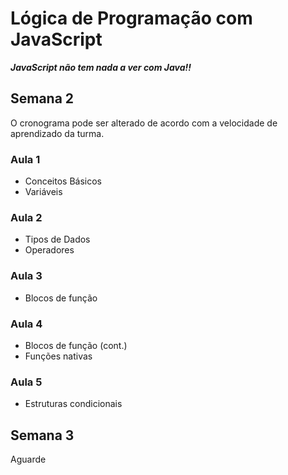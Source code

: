 # Lógica de Programação com JavaScript

***JavaScript não tem nada a ver com Java!!***

## Semana 2

O cronograma pode ser alterado de acordo com a velocidade de aprendizado da turma.

### Aula 1
- Conceitos Básicos
- Variáveis

### Aula 2
- Tipos de Dados
- Operadores

### Aula 3
- Blocos de função

### Aula 4
- Blocos de função (cont.)
- Funções nativas

### Aula 5
- Estruturas condicionais

## Semana 3

Aguarde
